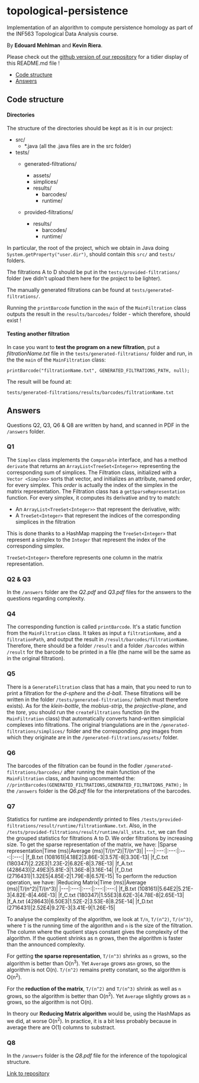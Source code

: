 # topological-persistence

Implementation of an algorithm to compute persistence homology as part of the INF563 Topological Data Analysis course.

By **Edouard Mehlman** and **Kevin Riera**.

Please check out the [github version of our repository][link] for a tidier display of this README.md file !

[link]: <https://github.com/Edouard360/topological-persistence>

 - [Code structure](#code-structure)
 - [Answers](#answers)

## Code structure 

#### Directories
The structure of the directories should be kept as it is in our project:

 - src/
 	- *.java (all the .java files are in the src folder)
 - tests/
 	- generated-filtrations/
 	  - assets/
 	  - simplices/
 	  - results/
 	  	 - barcodes/
 	  	 - runtime/
 	  
 	- provided-filtrations/
 	  - results/
 	  	 - barcodes/
 	  	 - runtime/

In particular, the root of the project, which we obtain in Java doing `System.getProperty("user.dir")`,  should contain this `src/` and `tests/` folders.

The filtrations A to D should be put in the `tests/provided-filtrations/` folder (we didn't upload them here for the project to be lighter).

The manually generated filtrations can be found at `tests/generated-filtrations/`.

Running the `printBarcode` function in the `main` of the `MainFiltration` class outputs the result in the `results/barcodes/` folder - which therefore, should exist !

#### Testing another filtration

In case you want to **test the program on a new filtration**, put a *filtrationName.txt* file in the `tests/generated-filtrations/` folder and run, in the the `main` of the `MainFiltration` class:

`printBarcode("filtrationName.txt", GENERATED_FILTRATIONS_PATH, null);`

 The result will be found at:

 `tests/generated-filtrations/results/barcodes/filtrationName.txt`


## Answers 
Questions Q2, Q3, Q6 & Q8 are written by hand, and scanned in PDF in the `/answers` folder.
### Q1 
The `Simplex` class implements the `Comparable` interface, and has a method `derivate` that returns an `ArrayList<TreeSet<Integer>>` representing the corresponding sum of simplices.
The Filtration class, initialized with a `Vector <Simplex>` sorts that vector, and initializes an attribute, named *order*, for every simplex.
This *order* is actually the index of the simplex in the matrix representation.
The Filtration class has a `getSparseRepresentation` function. For every simplex, it computes its derivative and try to match:

 - An `ArrayList<TreeSet<Integer>>`  that represent the derivative, with:
 -  A `TreeSet<Integer>` that represent the indices of the corresponding simplices in the filtration

This is done thanks to a HashMap mapping the `TreeSet<Integer>` that represent a simplex to the `Integer` that represent the index of the corresponding simplex.

`TreeSet<Integer>` therefore represents one column in the matrix representation.

### Q2 & Q3
In the `/answers` folder are the *Q2.pdf* and *Q3.pdf* files for the answers to the questions regarding complexity.

### Q4
The corresponding function is called `printBarcode`.
It's a static function from the `MainFiltration` class.
It takes as input a `filtrationName`, and a `filtrationPath`, and output the result in `/result/barcodes/filtrationName`.
Therefore, there should be a folder `/result` and a folder `/barcodes` within `/result` for the barcode to be printed in a file (the name will be the same as in the original filtration).

### Q5
There is a `GenerateFiltration` class that has a main, that you need to run to print a filtration for the *d-sphere* and the *d-ball*.
These filtrations will be written in the folder `/tests/generated-filtrations/` (which must therefore exists).
As for the *klein-bottle*, the *mobius-strip*, the *projective-plane*, and the *tore*, you should run the `createFiltrations` function (in the `MainFiltration` class) that automatically converts hand-written simplicial complexes into filtrations.
The original triangulations are in the `/generated-filtrations/simplices/` folder and the corresponding *.png* images from which they originate are in the `/generated-filtrations/assets/` folder.

### Q6
The barcodes of the filtration can be found in the fodler `/generated-filtrations/barcodes/` after running the main function of the `MainFiltration` class, and having uncommented the:
`//printBarcodes(GENERATED_FILTRATIONS,GENERATED_FILTRATIONS_PATH);`
In the `/answers` folder is the *Q6.pdf* file for the interpretations of the barcodes.

### Q7 
Statistics for runtime are *independently* printed to files `/tests/provided-filtrations/result/runtime/filtrationName.txt`.
Also, in the `/tests/provided-filtrations/result/runtime/all_stats.txt`, we can find the grouped statistics for filtrations A to D.
We order filtrations by increasing size.
To get the sparse representation of the matrix, we have:
|Sparse representation|Time (ms)|Average (ms)|T/(n^2)|T/(n^3)|
|---|:---:|:---:|:---:|:---:|
|f_B.txt (108161)|4.18E2|3.86E-3|3.57E-8|3.30E-13|
|f_C.txt (180347)|2.22E3|1.23E-2|6.82E-8|3.78E-13|
|f_A.txt (428643)|2.49E3|5.81E-3|1.36E-8|3.16E-14|
|f_D.txt (2716431)|1.32E5|4.85E-2|1.79E-8|6.57E-15|
To perform the reduction operation, we have:
|Reducing Matrix|Time (ms)|Average (ms)|T/(n^2)|T/(n^3)|
|---|:---:|:---:|:---:|:---:|
|f_B.txt (108161)|5.64E2|5.21E-3|4.82E-8|4.46E-13|
|f_C.txt (180347)|1.55E3|8.62E-3|4.78E-8|2.65E-13|
|f_A.txt (428643)|6.50E3|1.52E-2|3.53E-8|8.25E-14|
|f_D.txt (2716431)|2.52E4|9.27E-3|3.41E-9|1.26E-15|

To analyse the complexity of the algorithm, we look at `T/n`, `T/(n^2)`, `T/(n^3)`, where `T` is the running time of the algorithm and `n` is the size of the filtration.
The column where the quotient stays constant gives the complexity of the algorithm. If the quotient shrinks as n grows, then the algorithm is faster than the announced complexity.

For getting **the sparse representation**, `T/(n^3)` shrinks as `n` grows, so the algorithm is better than O(n<sup>3</sup>). Yet `Average` grows as`n` grows, so the algorithm is not O(n). `T/(n^2)` remains pretty constant, so the algorithm is O(n<sup>2</sup>).

For the **reduction of the matrix**, `T/(n^2)` and `T/(n^3)` shrink as well as `n` grows, so the algorithm is better than O(n<sup>2</sup>). Yet `Average` slightly grows as `n` grows, so the algorithm is not O(n).

In theory our **Reducing Matrix algorithm** would be, using the HashMaps as we did, at worse O(n<sup>2</sup>). In practice, it is a bit less probably because in average there are O(1) columns to substract. 

### Q8

In the `/answers` folder is the *Q8.pdf* file for the inference of the topological structure.


[Link to repository][Repo]


   [Repo]: <https://github.com/Edouard360/topological-persistence>
  
